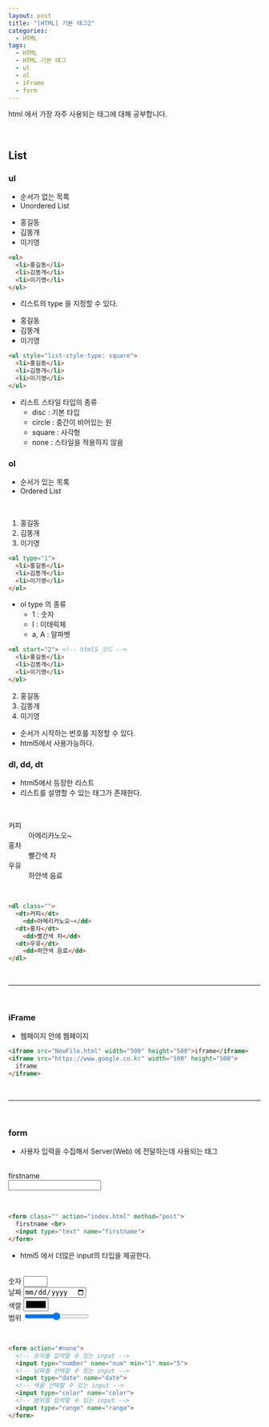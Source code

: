 ```yaml
---
layout: post
title: "[HTML] 기본 태그2"
categories:
  - HTML
tags:
  - HTML
  - HTML 기본 태그
  - ul
  - ol
  - iFrame
  - form
---
```



html 에서 가장 자주 사용되는 태그에 대해 공부합니다.

<br>


## List

### ul

- 순서가 없는 목록
- Unordered List

<div class="example">
  <ul>
    <li>홍길동</li>
    <li>김똥개</li>
    <li>이기영</li>
  </ul>
</div>

```html
<ul>
  <li>홍길동</li>
  <li>김똥개</li>
  <li>이기영</li>
</ul>
```

- 리스트의 type 을 지정할 수 있다.

<div class="example">
  <ul style="list-style-type: square">
    <li>홍길동</li>
    <li>김똥개</li>
    <li>이기영</li>
  </ul>
</div>

```html
<ul style="list-style-type: square">
  <li>홍길동</li>
  <li>김똥개</li>
  <li>이기영</li>
</ul>
```

- 리스트 스타일 타입의 종류
  - disc : 기본 타입
  - circle : 중간이 비어있는 원
  - square : 사각형
  - none : 스타일을 적용하지 않음


### ol

- 순서가 있는 목록
- Ordered List

<br>

<div class="example">
  <ol type="1">
    <li>홍길동</li>
    <li>김똥개</li>
    <li>이기영</li>
  </ol>
</div>


```html
<ol type="1">
  <li>홍길동</li>
  <li>김똥개</li>
  <li>이기영</li>
</ol>
```

- ol type 의 종류
  - 1 : 숫자
  - I : 이태릭체
  - a, A : 알파벳



```html
<ol start="2"> <!-- html5 코드 -->
  <li>홍길동</li>
  <li>김똥개</li>
  <li>이기영</li>
</ol>
```

<div class="example">
  <ol start="2"> <!-- html5 코드 -->
    <li>홍길동</li>
    <li>김똥개</li>
    <li>이기영</li>
  </ol>
</div>

- 순서가 시작하는 번호를 지정할 수 있다.
- html5에서 사용가능하다.



### dl, dd, dt

- html5에서 등장한 리스트
- 리스트를 설명할 수 있는 태그가 존재한다.

<br>

<div class="example">
  <dl class="">
    <dt>커피</dt>
      <dd>아메리카노오~</dd>
    <dt>홍차</dt>
      <dd>빨간색 차</dd>
    <dt>우유</dt>
      <dd>하얀색 음료</dd>
  </dl>
</div>

<br>


```html
<dl class="">
  <dt>커피</dt>
    <dd>아메리카노오~</dd>
  <dt>홍차</dt>
    <dd>빨간색 차</dd>
  <dt>우유</dt>
    <dd>하얀색 음료</dd>
</dl>
```


<br>

---

<br>



### iFrame

- 웹페이지 안에 웹페이지

```html
<iframe src="NewFile.html" width="500" height="500">iframe</iframe>
<iframe src="https://www.google.co.kr" width="500" height="500">
  iframe
</iframe>
```


<br>

---

<br>


### form

- 사용자 입력을 수집해서 Server(Web) 에 전달하는데 사용되는 태그

<br>

<div class="example">
  <form class="" action="index.html" method="post">
    firstname <br>
    <input type="text" name="firstname">
  </form>
</div>

<br>

```html
<form class="" action="index.html" method="post">
  firstname <br>
  <input type="text" name="firstname">
</form>
```

- html5 에서 더많은 input의 타입을 제공한다.

<br>
<div class="example">
  <form action="#none">
    <!-- 숫자를 입력할 수 있는 input -->
    숫자 <input type="number" name="num" min="1" max="5"><br>
    <!-- 날짜를 선택할 수 있는 input -->
    날짜 <input type="date" name="date"><br>
    <!-- 색을 선택할 수 있는 input -->
    색깔 <input type="color" name="color"><br>
    <!-- 범위를 입력할 수 있는 input -->
    범위 <input type="range" name="range"><br>
  </form>
</div>

<br>

```html
<form action="#none">
  <!-- 숫자를 입력할 수 있는 input -->
  <input type="number" name="num" min="1" max="5">
  <!-- 날짜를 선택할 수 있는 input -->
  <input type="date" name="date">
  <!-- 색을 선택할 수 있는 input -->
  <input type="color" name="color">
  <!-- 범위를 입력할 수 있는 input -->
  <input type="range" name="range">
</form>
```
